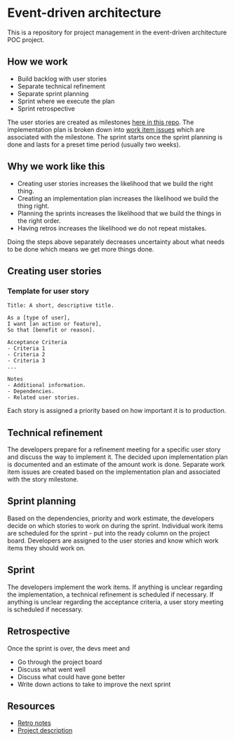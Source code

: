 # Event-driven architecture
This is a repository for project management in the event-driven architecture POC project.

## How we work
- Build backlog with user stories
- Separate technical refinement
- Separate sprint planning
- Sprint where we execute the plan
- Sprint retrospective

The user stories are created as milestones [here in this repo](https://github.com/Clinical-Genomics/streamline-delivery/milestones).
The implementation plan is broken down into [work item issues](https://github.com/Clinical-Genomics/streamline-delivery/issues?q=is%3Aopen+is%3Aissue+label%3A%22Work+item%22) which are associated with the milestone.
The sprint starts once the sprint planning is done and lasts for a preset time period (usually two weeks).

## Why we work like this
- Creating user stories increases the likelihood that we build the right thing.
- Creating an implementation plan increases the likelihood we build the thing right.
- Planning the sprints increases the likelihood that we build the things in the right order.
- Having retros increases the likelihood we do not repeat mistakes.

Doing the steps above separately decreases uncertainty about what needs to be done which means we get more things done.

## Creating user stories
### Template for user story
```
Title: A short, descriptive title.

As a [type of user],
I want [an action or feature],
So that [benefit or reason].

Acceptance Criteria
- Criteria 1
- Criteria 2
- Criteria 3
...

Notes
- Additional information.
- Dependencies.
- Related user stories.
```
Each story is assigned a priority based on how important it is to production.

## Technical refinement
The developers prepare for a refinement meeting for a specific user story and discuss the way to implement it.
The decided upon implementation plan is documented and an estimate of the amount work is done.
Separate work item issues are created based on the implementation plan and associated with the story milestone.

## Sprint planning
Based on the dependencies, priority and work estimate, the developers decide on which stories to work on during the sprint.
Individual work items are scheduled for the sprint - put into the ready column on the project board.
Developers are assigned to the user stories and know which work items they should work on.

## Sprint
The developers implement the work items.
If anything is unclear regarding the implementation, a technical refinement is scheduled if necessary.
If anything is unclear regarding the acceptance criteria, a user story meeting is scheduled if necessary.

## Retrospective
Once the sprint is over, the devs meet and
- Go through the project board
- Discuss what went well
- Discuss what could have gone better
- Write down actions to take to improve the next sprint

## Resources
- [Retro notes](https://docs.google.com/document/d/1mY1dSQl9fMe6nuyP09ZAa3y29TGPDyO0dOi16R7kdds/edit?usp=sharing)
- [Project description](https://github.com/Clinical-Genomics/project-planning/issues/525)